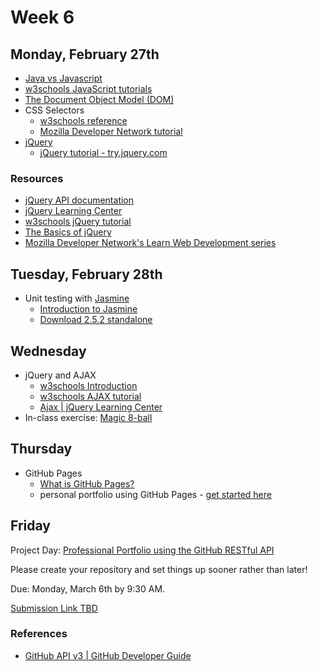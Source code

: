 # Week 6

## Monday, February 27th
- [Java vs Javascript](../slides/java-vs-javascript/java-vs-javascript.md)
- [w3schools JavaScript tutorials](https://www.w3schools.com/js/default.asp)
- [The Document Object Model (DOM)](https://www.w3schools.com/js/js_htmldom.asp)
- CSS Selectors
  - [w3schools reference](https://www.w3schools.com/cssref/css_selectors.asp)
  - [Mozilla Developer Network tutorial](https://developer.mozilla.org/en-US/docs/Learn/CSS/Introduction_to_CSS/Selectors)
- [jQuery](http://jquery.com/)
  - [jQuery tutorial - try.jquery.com](https://try.jquery.com)

  
### Resources
- [jQuery API documentation](http://api.jquery.com/)
- [jQuery Learning Center](https://learn.jquery.com/)
- [w3schools jQuery tutorial](https://www.w3schools.com/jquery/)
- [The Basics of jQuery](http://andreehansson.se/the-basics-of-jquery/)
- [Mozilla Developer Network's Learn Web Development series](https://developer.mozilla.org/en-US/docs/Learn)

## Tuesday, February 28th
- Unit testing with [Jasmine](https://jasmine.github.io)
	- [Introduction to Jasmine](https://jasmine.github.io/2.0/introduction.html)
	- [Download 2.5.2 standalone](https://github.com/jasmine/jasmine/releases/download/v2.5.2/jasmine-standalone-2.5.2.zip)

## Wednesday
- jQuery and AJAX
	- [w3schools Introduction](https://www.w3schools.com/jquery/jquery_ajax_intro.asp)
	- [w3schools AJAX tutorial](https://www.w3schools.com/xml/ajax_intro.asp)
	- [Ajax | jQuery Learning Center](https://learn.jquery.com/ajax/)
- In-class exercise: [Magic 8-ball](../exercises/magic-8-ball.md)

## Thursday
- GitHub Pages
	- [What is GitHub Pages?](https://help.github.com/articles/what-is-github-pages/)
	- personal portfolio using GitHub Pages - [get started here](https://pages.github.com/)

## Friday

Project Day: [Professional Portfolio using the GitHub RESTful API](../professional-portfolio.md)

Please create your repository and set things up sooner rather than later!

Due: Monday, March 6th by 9:30 AM.

[Submission Link TBD](#)

### References
- [GitHub API v3 | GitHub Developer Guide](https://developer.github.com/v3/)
